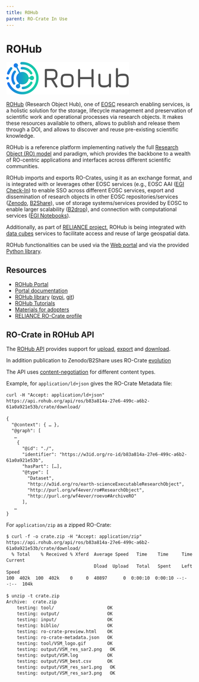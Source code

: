 ```yaml
---
title: ROHub
parent: RO-Crate In Use
---
```

<!--
   Copyright 2019-2020 The University of Manchester and RO Crate contributors
   <https://github.com/ResearchObject/ro-crate/graphs/contributors>

   Licensed under the Apache License, Version 2.0 (the "License");
   you may not use this file except in compliance with the License.
   You may obtain a copy of the License at

       http://www.apache.org/licenses/LICENSE-2.0

   Unless required by applicable law or agreed to in writing, software
   distributed under the License is distributed on an "AS IS" BASIS,
   WITHOUT WARRANTIES OR CONDITIONS OF ANY KIND, either express or implied.
   See the License for the specific language governing permissions and
   limitations under the License.
-->

# ROHub

[![ROHub logo](../assets/img/rohub.svg)](https://reliance.rohub.org/)

[ROHub](https://reliance.rohub.org/) (Research Object Hub), one of [EOSC](https://eosc.eu/) research enabling services, is a holistic solution for the storage, lifecycle management and preservation of scientific work and operational processes via research objects. It makes these resources available to others, allows to publish and release them through a DOI, and allows to discover and reuse pre-existing scientific knowledge. 

ROHub is a reference platform implementing natively the full [Research Object (RO) model](https://www.researchobject.org/specs/) and paradigm, which provides the backbone to a wealth of RO-centric applications and interfaces across different scientific communities.

ROHub imports and exports RO-Crates, using it as an exchange format, and is integrated with or leverages other EOSC services (e.g., EOSC AAI ([EGI Check-In](https://www.egi.eu/services/check-in/)) to enable SSO across different EOSC services, export and dissemination of research objects in other EOSC repositories/services ([Zenodo](https://zenodo.org/), [B2Share](https://b2share.eudat.eu/)), use of storage systems/services provided by EOSC to enable larger scalability ([B2drop](https://www.eudat.eu/services/b2drop)), and connection with computational services ([EGI Notebooks](https://www.egi.eu/services/notebooks/)). 

Additionally, as part of [RELIANCE project](https://www.reliance-project.eu/), ROHub is being integrated with [data cubes](https://reliance-eosc.github.io/reliance-ro-crate/) services to facilitate access and reuse of large geospatial data.

ROHub functionalities can be used via the [Web portal](https://reliance.rohub.org/) and via the provided [Python library](https://reliance-eosc.github.io/ROHUB-API_documentation/html/).

## Resources

* [ROHub Portal](https://reliance.rohub.org/)
* [Portal documentation](https://reliance-eosc.github.io/rohub-portal-documentation/)
* [ROHub library](https://reliance-eosc.github.io/ROHUB-API_documentation/html/) ([pypi](https://pypi.org/project/rohub/), [git](https://git.man.poznan.pl/stash/projects/ROHUB/repos/rohub-api/))
* [ROHub Tutorials](https://reliance-eosc.github.io/ROHUB-API_documentation/html/tutorials.html)
* [Materials for adopters](https://www.reliance-project.eu/adopters/)
* [RELIANCE RO-Crate profile](https://reliance-eosc.github.io/reliance-ro-crate/)

## RO-Crate in ROHub API

The [ROHub API](https://api.rohub.org/api/) provides support for [upload](https://api.rohub.org/api/redoc/#operation/ros_upload), [export](https://api.rohub.org/api/redoc/#operation/ros_crate_export_to_crate) and [download](https://api.rohub.org/api/redoc/#operation/ros_crate_download_read). 

In addition publication to Zenodo/B2Share uses RO-Crate [evolution](https://api.rohub.org/api/redoc/#operation/ros_evolution)

The API uses [content-negotiation](https://datatracker.ietf.org/doc/html/rfc7231#section-3.4) for different content types.

Example, for `application/ld+json` gives the RO-Crate Metadata file:

```
curl -H "Accept: application/ld+json" https://api.rohub.org/api/ros/b83a814a-27e6-499c-a6b2-61a0a921e53b/crate/download/

{
  "@context": { … },
  "@graph": [
   …
    {
      "@id": "./",
      "identifier": "https://w3id.org/ro-id/b83a814a-27e6-499c-a6b2-61a0a921e53b",
      "hasPart": […],
      "@type": [
        "Dataset",
        "http://w3id.org/ro/earth-scienceExecutableResearchObject",
        "http://purl.org/wf4ever/ro#ResearchObject",
        "http://purl.org/wf4ever/roevo#ArchiveRO"
      ],
   …
}
```

For `application/zip` as a zipped RO-Crate:

```
$ curl -f -o crate.zip -H "Accept: application/zip" https://api.rohub.org/api/ros/b83a814a-27e6-499c-a6b2-61a0a921e53b/crate/download/
  % Total    % Received % Xferd  Average Speed   Time    Time     Time  Current
                                 Dload  Upload   Total   Spent    Left  Speed
100  402k  100  402k    0     0  40897      0  0:00:10  0:00:10 --:--:--  104k

$ unzip -t crate.zip
Archive:  crate.zip
    testing: tool/                    OK
    testing: output/                  OK
    testing: input/                   OK
    testing: biblio/                  OK
    testing: ro-crate-preview.html    OK
    testing: ro-crate-metadata.json   OK
    testing: tool/VSM_logo.gif        OK
    testing: output/VSM_res_sar2.png   OK
    testing: output/VSM.log           OK
    testing: output/VSM_best.csv      OK
    testing: output/VSM_res_sar1.png   OK
    testing: output/VSM_res_sar3.png   OK
```
